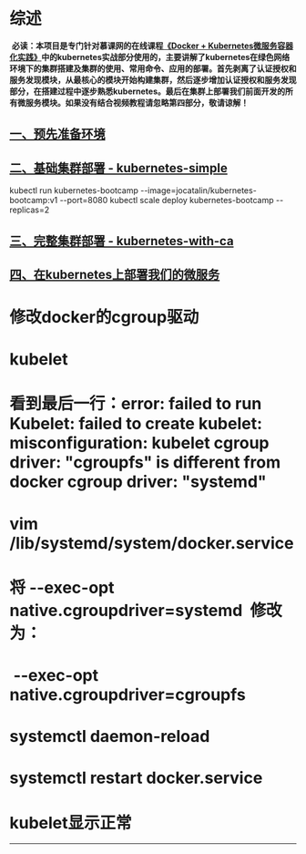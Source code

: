 # 综述

  **必读：本项目是专门针对慕课网的在线课程[《Docker + Kubernetes微服务容器化实践》][5]中的kubernetes实战部分使用的，主要讲解了kubernetes在绿色网络环境下的集群搭建及集群的使用、常用命令、应用的部署。首先剥离了认证授权和服务发现模块，从最核心的模块开始构建集群，然后逐步增加认证授权和服务发现部分，在搭建过程中逐步熟悉kubernetes。最后在集群上部署我们前面开发的所有微服务模块。如果没有结合视频教程请忽略第四部分，敬请谅解！**
  
## [一、预先准备环境][1]
## [二、基础集群部署 - kubernetes-simple][2]
kubectl run kubernetes-bootcamp --image=jocatalin/kubernetes-bootcamp:v1 --port=8080
kubectl scale deploy kubernetes-bootcamp --replicas=2
## [三、完整集群部署 - kubernetes-with-ca][3]
## [四、在kubernetes上部署我们的微服务][4]

# 修改docker的cgroup驱动
# kubelet
# 看到最后一行：error: failed to run Kubelet: failed to create kubelet: misconfiguration: kubelet cgroup driver: "cgroupfs" is different from docker cgroup driver: "systemd"


# vim /lib/systemd/system/docker.service
# 将 --exec-opt native.cgroupdriver=systemd  修改为：
#  --exec-opt native.cgroupdriver=cgroupfs
# systemctl daemon-reload 
# systemctl restart docker.service
# kubelet显示正常
--------------------- 







  [1]: https://github.com/liuyi01/kubernetes-starter/tree/master/docs/1-pre.md
  [2]: https://github.com/liuyi01/kubernetes-starter/tree/master/docs/2-kubernetes-simple.md
  [3]: https://github.com/liuyi01/kubernetes-starter/tree/master/docs/3-kubernetes-with-ca.md
  [4]: https://github.com/liuyi01/kubernetes-starter/tree/master/docs/4-microservice-deploy.md
  [5]: https://coding.imooc.com/class/198.html
